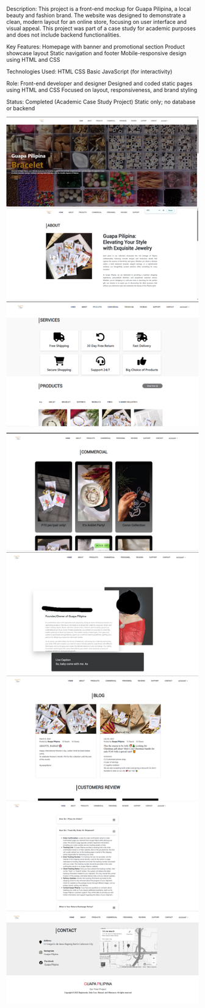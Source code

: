 Description:
This project is a front-end mockup for Guapa Pilipina, a local beauty and fashion brand. The website was designed to demonstrate a clean, modern layout for an online store, focusing on user interface and visual appeal. This project was part of a case study for academic purposes and does not include backend functionalities.

Key Features:
Homepage with banner and promotional section
Product showcase layout
Static navigation and footer
Mobile-responsive design using HTML and CSS

Technologies Used:
HTML
CSS
Basic JavaScript (for interactivity)

Role:
Front-end developer and designer
Designed and coded static pages using HTML and CSS
Focused on layout, responsiveness, and brand styling

Status:
Completed (Academic Case Study Project)
Static only; no database or backend

![GUAPA PILIPINA Homepage](https://github.com/maki-appdev/School-Project-GUAPA-PILIPINA-Website-/blob/main/HomePage.png)
![GUAPA PILIPINA Abpout Page](https://github.com/maki-appdev/School-Project-GUAPA-PILIPINA-Website-/blob/main/AboutPage.png)
![GUAPA PILIPINA Products Page](https://github.com/maki-appdev/School-Project-GUAPA-PILIPINA-Website-/blob/main/ProductPage.png)

![GUAPA PILIPINA Commercial Page](https://github.com/maki-appdev/School-Project-GUAPA-PILIPINA-Website-/blob/main/CommercialPage.png)
![GUAPA PILIPINA Personels Page](https://github.com/maki-appdev/School-Project-GUAPA-PILIPINA-Website-/blob/main/PersonelPage.png)
![GUAPA PILIPINA Reviews Page](https://github.com/maki-appdev/School-Project-GUAPA-PILIPINA-Website-/blob/main/ReviewsPage.png)
![GUAPA PILIPINA Support Page](https://github.com/maki-appdev/School-Project-GUAPA-PILIPINA-Website-/blob/main/SupportPage.png)
![GUAPA PILIPINA Contact Page](https://github.com/maki-appdev/School-Project-GUAPA-PILIPINA-Website-/blob/main/ContactUsPage.png)

